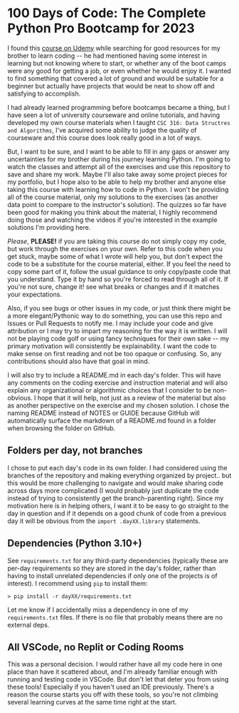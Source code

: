 # 100 Days of Code: The Complete Python Pro Bootcamp for 2023

I found this [course on Udemy](https://www.udemy.com/course/100-days-of-code/)
while searching for good resources for my brother to learn coding -- he had
mentioned having some interest in learning but not knowing where to start, or
whether any of the boot camps were any good for getting a job, or even whether
he would enjoy it. I wanted to find something that covered a lot of ground and
would be suitable for a beginner but actually have projects that would be neat
to show off and satisfying to accomplish.

I had already learned programming before bootcamps became a thing, but I have
seen a lot of university courseware and online tutorials, and having developed
my own course materials when I taught `CSC 316: Data Structres and Algorithms`,
I've acquired some ability to judge the quality of courseware and this course
does look really good in a lot of ways.

But, I want to be sure, and I want to be able to fill in any gaps or answer any
uncertainties for my brother during his journey learning Python. I'm going to
watch the classes and attempt all of the exercises and use this repository to
save and share my work.  Maybe I'll also take away some project pieces for my
portfolio, but I hope also to be able to help my brother and anyone else taking
this course with learning how to code in Python.  I won't be providing all of
the course material, only my solutions to the exercises (as another data point
to compare to the instructor's solution).  The quizzes so far have been good for
making you think about the material, I highly recommend doing those and watching
the videos if you're interested in the example solutions I'm providing here.

_Please_, **PLEASE!** if you are taking this course do not simply copy my code,
but work through the exercises on your own. Refer to this code when you get
stuck, maybe some of what I wrote will help you, but don't expect the code to
be a substitute for the course material, either.  If you feel the need to copy
some part of it, follow the usual guidance to only copy/paste code that you
understand.  Type it by hand so you're forced to read through all of it.  If
you're not sure, change it! see what breaks or changes and if it matches your
expectations.

Also, if you see bugs or other issues in my code, or just think there might be
a more elegant/Pythonic way to do something, you can use this repo and Issues
or Pull Requests to notify me.  I may include your code and give attribution or
I may try to impart my reasoning for the way it is written.  I will not be
playing code golf or using fancy techniques for their own sake -- my primary
motivation will consistently be explainability.  I want the code to make sense
on first reading and not be too opaque or confusing.  So, any contributions
should also have that goal in mind.

I will also try to include a README.md in each day's folder.  This will have any
comments on the coding exercise and instruction material and will also explain
any organizational or algorithmic choices that I consider to be non-obvious.  I
hope that it will help, not just as a review of the material but also as another
perspective on the exercise and my chosen solution.  I chose the naming README
instead of NOTES or GUIDE because GitHub will automatically surface the markdown
of a README.md found in a folder when browsing the folder on GitHub.

## Folders per day, not branches

I chose to put each day's code in its own folder.  I had considered using the
branches of the repository and making everything organized by project.. but this
would be more challenging to navigate and would make sharing code across days
more complicated (I would probably just duplicate the code instead of trying to
consistently get the branch-parenting right).  Since my motivation here is in
helping others, I want it to be easy to go straight to the day in question and
if it depends on a good chunk of code from a previous day it will be obvious
from the `import .dayXX.library` statements.

## Dependencies (Python 3.10+)

See `requirements.txt` for any third-party dependencies (typically these are
per-day requirements so they are stored in the day's folder, rather than having
to install unrelated dependencies if only one of the projects is of interest).
I recommend using `pip` to install them:

```
> pip install -r dayXX/requirements.txt
```

Let me know if I accidentally miss a dependency in one of my `requirements.txt`
files.  If there is no file that probably means there are no external deps.

## All VSCode, no Replit or Coding Rooms

This was a personal decision.  I would rather have all my code here in one place
than have it scattered about, and I'm already familiar enough with running and
testing code in VSCode.  But don't let that deter you from using these tools!
Especially if you haven't used an IDE previously.  There's a reason the course
starts you off with these tools, so you're not climbing several learning curves
at the same time right at the start.

